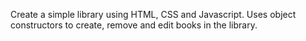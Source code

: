 Create a simple library using HTML, CSS and Javascript. Uses object constructors to create, remove and edit books in the library.